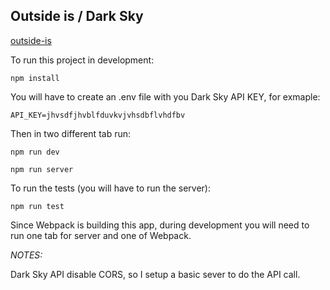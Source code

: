 ## Outside is / Dark Sky

 [outside-is](https://outside-is.herokuapp.com)


To run this project in development:

`` npm install ``

You will have to create an .env file with you Dark Sky API KEY, for exmaple:

`` API_KEY=jhvsdfjhvblfduvkvjvhsdbflvhdfbv ``

Then in two different tab run:

`` npm run dev ``

`` npm run server ``

To run the tests (you will have to run the server):

`` npm run test  ``

Since Webpack is building this app, during development you will need to run one tab for server and one of Webpack.


*NOTES:*

Dark Sky API disable CORS, so I setup a basic sever to do the API call.
